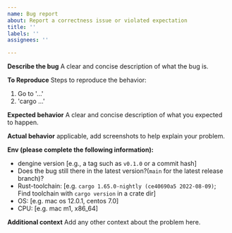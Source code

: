 ```yaml
---
name: Bug report
about: Report a correctness issue or violated expectation
title: ''
labels: ''
assignees: ''

---
```


**Describe the bug**
A clear and concise description of what the bug is.

**To Reproduce**
Steps to reproduce the behavior:
1. Go to '...'
2. 'cargo ...'

**Expected behavior**
A clear and concise description of what you expected to happen.

**Actual behavior**
 applicable, add screenshots to help explain your problem.

**Env (please complete the following information):**
- dengine version [e.g., a tag such as `v0.1.0` or a commit hash]
- Does the bug still there in the latest version?(`main` for the latest release branch)?
- Rust-toolchain: [e.g. `cargo 1.65.0-nightly (ce40690a5 2022-08-09)`; Find toolchain with `cargo version` in a crate dir]
- OS: [e.g. mac os 12.0.1, centos 7.0]
- CPU: [e.g. mac m1, x86_64]

**Additional context**
Add any other context about the problem here.
